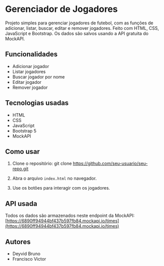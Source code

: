 # Gerenciador de Jogadores

Projeto simples para gerenciar jogadores de futebol, com as funções de adicionar, listar, buscar, editar e remover jogadores. Feito com HTML, CSS, JavaScript e Bootstrap. Os dados são salvos usando a API gratuita do MockAPI.

## Funcionalidades

- Adicionar jogador
- Listar jogadores
- Buscar jogador por nome
- Editar jogador
- Remover jogador

## Tecnologias usadas

- HTML
- CSS
- JavaScript
- Bootstrap 5
- MockAPI

## Como usar

1. Clone o repositório:
git clone https://github.com/seu-usuario/seu-repo.git

3. Abra o arquivo `index.html` no navegador.

4. Use os botões para interagir com os jogadores.

## API usada

Todos os dados são armazenados neste endpoint da MockAPI:  
[https://6890ff94944bf437b597fb84.mockapi.io/times](https://6890ff94944bf437b597fb84.mockapi.io/times)

## Autores

- Deyvid Bruno  
- Francisco Victor
